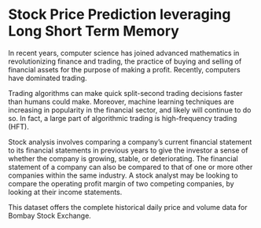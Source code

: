 # Stock Price Prediction leveraging Long Short Term Memory

In recent years, computer science has joined advanced mathematics in revolutionizing finance and trading, the practice of buying and selling of financial assets for the purpose of making a profit. Recently, computers have dominated trading.

Trading algorithms can make quick split-second trading decisions faster than humans could make. Moreover, machine learning techniques are increasing in popularity in the financial sector, and likely will continue to do so. In fact, a large part of algorithmic trading is high-frequency trading (HFT).


Stock analysis involves comparing a company’s current financial statement to its financial statements in previous years to give the investor a sense of whether the company is growing, stable, or deteriorating. The financial statement of a company can also be compared to that of one or more other companies within the same industry. A stock analyst may be looking to compare the operating profit margin of two competing companies, by looking at their income statements.


This dataset offers the complete historical daily price and volume data for Bombay Stock Exchange.
